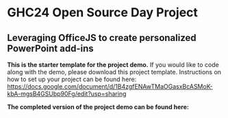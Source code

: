 # GHC24 Open Source Day Project
## Leveraging OfficeJS to create personalized PowerPoint add-ins

**This is the starter template for the project demo.** If you would like to code along with the demo, please download this project template. Instructions on how to set up your project can be found here: https://docs.google.com/document/d/1B4zgfENAwTMaOGasxBcASMoK-kbA-mgsB4GSUbp90Fg/edit?usp=sharing

**The completed version of the project demo can be found here:**
